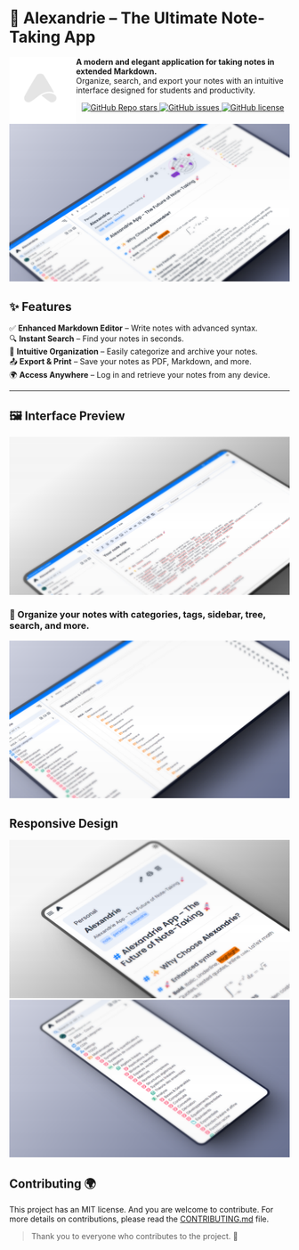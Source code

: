 # 📖 Alexandrie – The Ultimate Note-Taking App

<img src="./frontend/public/Logo/Alexandrie-logo-dark.png" width="120" align="left">

<b>A modern and elegant application for taking notes in extended Markdown.</b><br>
Organize, search, and export your notes with an intuitive interface designed for students and productivity.

<p align="center">
  <a href="https://github.com/Smaug6739/Alexandrie/stargazers">
    <img alt="GitHub Repo stars" src="https://img.shields.io/github/stars/Smaug6739/Alexandrie?style=social">
  </a>
  <a href="https://github.com/Smaug6739/Alexandrie/issues">
    <img alt="GitHub issues" src="https://img.shields.io/github/issues/Smaug6739/Alexandrie">
  </a>
  <a href="https://github.com/Smaug6739/Alexandrie/blob/main/LICENSE">
    <img alt="GitHub license" src="https://img.shields.io/github/license/Smaug6739/Alexandrie">
  </a>
</p>

![alexandrie-hub fr_dashboard_docs_218914302160015361](.github/github.png)

## ✨ Features

✅ **Enhanced Markdown Editor** – Write notes with advanced syntax.  
🔍 **Instant Search** – Find your notes in seconds.  
📁 **Intuitive Organization** – Easily categorize and archive your notes.  
📤 **Export & Print** – Save your notes as PDF, Markdown, and more.  
🌍 **Access Anywhere** – Log in and retrieve your notes from any device.

---

## 🖼️ Interface Preview

![Interface 2](./frontend/public/screenshots/mock/2.png)

### 📁 Organize your notes with categories, tags, sidebar, tree, search, and more.

![Interface 3](./frontend/public/screenshots/mock/3.png)

## Responsive Design

![Responsive Design](./frontend/public/screenshots/mock/phone-2.png)
![Responsive Design](./frontend/public/screenshots/mock/phone-3.png)

## Contributing 🌍

This project has an MIT license. And you are welcome to contribute.
For more details on contributions, please read the [CONTRIBUTING.md](./CONTRIBUTING.md) file.

> Thank you to everyone who contributes to the project. 🎉
